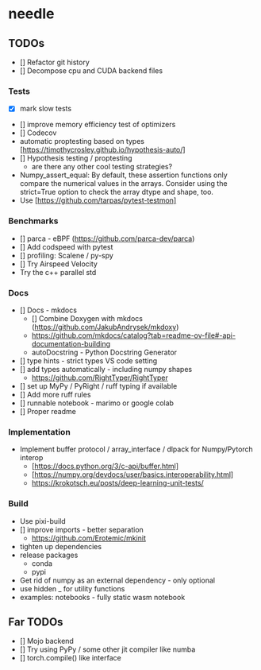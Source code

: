 # needle

## TODOs

- [] Refactor git history
- [] Decompose cpu and CUDA backend files

### Tests

- [x] mark slow tests
- [] improve memory efficiency test of optimizers
- [] Codecov
- automatic proptesting based on types [https://timothycrosley.github.io/hypothesis-auto/]
- [] Hypothesis testing / proptesting
  - are there any other cool testing strategies?
- Numpy_assert_equal: By default, these assertion functions only compare the numerical values in the arrays. Consider using the strict=True option to check the array dtype and shape, too.
- Use [https://github.com/tarpas/pytest-testmon]

### Benchmarks

- [] parca - eBPF (<https://github.com/parca-dev/parca>)
- [] Add codspeed with pytest
- [] profiling: Scalene / py-spy
- [] Try Airspeed Velocity
- Try the c++ parallel std

### Docs

- [] Docs - mkdocs
  - [] Combine Doxygen with mkdocs (<https://github.com/JakubAndrysek/mkdoxy>)
  - <https://github.com/mkdocs/catalog?tab=readme-ov-file#-api-documentation-building>
  - autoDocstring - Python Docstring Generator
- [] type hints - strict types VS code setting
- [] add types automatically - including numpy shapes
  - <https://github.com/RightTyper/RightTyper>
- [] set up MyPy / PyRight / ruff typing if available
- [] Add more ruff rules
- [] runnable notebook - marimo or google colab
- [] Proper readme

### Implementation

- Implement buffer protocol / array_interface / dlpack for Numpy/Pytorch interop
  - [https://docs.python.org/3/c-api/buffer.html]
  - [https://numpy.org/devdocs/user/basics.interoperability.html]
  - <https://krokotsch.eu/posts/deep-learning-unit-tests/>

### Build

- Use pixi-build
- [] improve imports - better separation
  - <https://github.com/Erotemic/mkinit>
- tighten up dependencies
- release packages
  - conda
  - pypi
- Get rid of numpy as an external dependency - only optional
- use hidden _ for utility functions
- examples: notebooks - fully static wasm notebook

## Far TODOs

<!-- - [] Triton backend -->
- [] Mojo backend
- [] Try using PyPy / some other jit compiler like numba
- [] torch.compile() like interface
